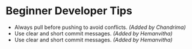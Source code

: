 # Beginner Developer Tips

- Always pull before pushing to avoid conflicts. *(Added by Chandrima)*
- Use clear and short commit messages. *(Added by Hemanvitha)*
- Use clear and short commit messages. *(Added by Hemanvitha)*